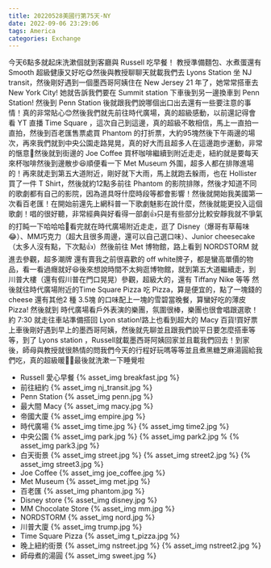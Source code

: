 ```yaml
---
title: 20220528美國行第75天-NY
date: 2022-09-06 23:29:06
tags: America
categories: Exchange
---
```

今天6點多就起床洗漱個就到客廳與 Russell 吃早餐！ 教授準備麵包、水煮蛋還有 Smooth 超級健康又好吃😋然後與教授聊聊天就載我們去 Lyons Station 坐 NJ transit，然後剛好遇到一個墨西哥阿姨住在 New Jersey 21 年了，她常常搭車去 New York City! 她就告訴我們要在 Summit station 下車後到另一邊換車到 Penn Station! 然後到 Penn Station 後就跟我們說哪個出口出去還有一些要注意的事情！真的非常貼心😊然後我們就先前往時代廣場，真的超級感動，以前還記得會看 YT 直播 Time Square ，這次自己到這邊，真的超級不敢相信，馬上一直拍一直拍，然後到百老匯售票處買 Phantom 的打折票，大約95塊然後下午兩邊的場次，再來我們就到中央公園走路晃晃，真的好大而且超多人在這邊跑步運動，非常的愜意💪然後就到街邊的 Joe Coffee 買杯咖啡繼續到附近走走，紐約就是要每天來杯咖啡然後到邊散步😆順便看一下 Met Museum 外圍，超多人都在排隊進場的！再來就走到第五大道附近，剛好就下大雨，馬上就跑去躲雨，也在 Hollister 買了一件 T Shirt，然後就約12點多前往 Phantom 的影院排隊，然後才知道不同的歌劇都有自己的影院，因為道具呀什麼時段等都會影響！然後就開始我美國第一次看百老匯！在開始前還先上網科普一下歌劇魅影在說什麼，然後就能更投入這個歌劇！唱的很好聽，非常經典與好看得一部劇👍只是有些部分比較安靜我就不爭氣的打盹一下哈哈哈🤣看完就在時代廣場附近走走，逛了 Disney（爆哥有草莓味😂）、MM巧克力（超大且很多周邊，還可以自己選口味）、Junior cheesecake（太多人沒有點，下次點👍）然後前往 Met 博物館，路上看到 NORDSTORM 就進去參觀，超多潮牌 還有賣我之前很喜歡的 off white牌子，都是蠻高單價的物品，看一看過癮就好😆後來想說時間不太夠逛博物館，就到第五大道繼續走，到川普大樓（還有假川普在門口晃晃）參觀，超級大的，還有 Tiffany Nike 等等 然後就往時代廣場附近的Time Square Pizza 吃 Pizza，算是便宜的，點了一塊錢的 cheese 還有其他2 種 3.5塊 的口味配上一塊的雪碧當晚餐，算蠻好吃的薄皮 Pizza! 然後就到 時代廣場看戶外表演的樂團，氛圍很棒，樂團也很會唱跟選歌！約 7:30 就走往車站準備搭回 Lyon station!路上也看到超大的 Macy 百貨!買好票上車後剛好遇到早上的墨西哥阿姨，然後就先聊並且跟我們說平日要怎麼搭車等等，到了 Lyons station ，Russell就載墨西哥阿姨回家並且載我們回去！到家後，師母與教授就很熱情的問我們今天的行程好玩嗎等等並且煮黑糖芝麻湯圓給我們吃，真的超級暖🍎😍最後就洗漱一下睡覺啦

- Russell 愛心早餐
{% asset_img breakfast.jpg %}
- 前往紐約
{% asset_img nj_transit.jpg %}
- Penn Station
{% asset_img penn.jpg %}
- 最大間 Macy
{% asset_img macy.jpg %}
- 帝國大廈
{% asset_img empire.jpg %}
- 時代廣場
{% asset_img time.jpg %}
{% asset_img time2.jpg %}
- 中央公園
{% asset_img park.jpg %}
{% asset_img park2.jpg %
{% asset_img park3.jpg %}
- 白天街景
{% asset_img street.jpg %}
{% asset_img street2.jpg %}
{% asset_img street3.jpg %}
- Joe Coffee
{% asset_img joe_coffee.jpg %}
- Met Museum
{% asset_img met.jpg %}
- 百老匯
{% asset_img phantom.jpg %}
- Disney store
{% asset_img disney.jpg %}
- MM Chocolate Store
{% asset_img mm.jpg %}
- NORDSTORM
{% asset_img nord.jpg %}
- 川普大廈
{% asset_img trump.jpg %}
- Time Square Pizza
{% asset_img t_pizza.jpg %}
- 晚上紐約街景
{% asset_img nstreet.jpg %}
{% asset_img nstreet2.jpg %}
- 師母煮的湯圓
{% asset_img sweet.jpg %}